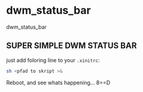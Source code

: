 # dwm_status_bar
dwm_status_bar

## SUPER SIMPLE DWM STATUS BAR

just add foloring line to your ```.xinitrc```:

```bash
sh <pfad to skript >&
```

Reboot, and see whats happening... 8==D
